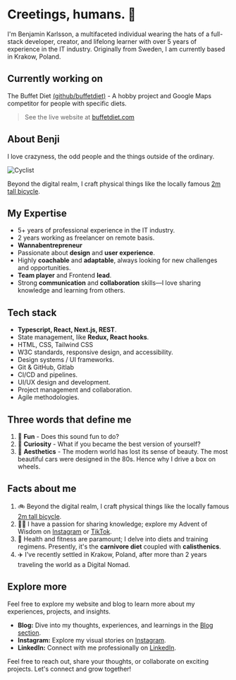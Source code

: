 
# Creetings, humans. 👋

I'm Benjamin Karlsson, a multifaceted individual wearing the hats of a full-stack developer, creator, and lifelong learner with over 5 years of experience in the IT industry. Originally from Sweden, I am currently based in Krakow, Poland.

## Currently working on

The Buffet Diet [(github/buffetdiet)](https://github.com/B3Kay/next-buffet-diet-webb-app) - A hobby project and Google Maps competitor for people with specific diets. 

> See the live website at [buffetdiet.com](https://www.buffetdiet.com/)

## About Benji

I love crazyness, the odd people and the things outside of the ordinary.

![Cyclist](https://github.com/B3Kay/benjaminkarlsson.com/raw/main/static/asset/about/hogcykel.jpg)

Beyond the digital realm, I craft physical things like the locally famous [2m tall bicycle](https://www.expressen.se/nyheter/benjamins-hemmabygge-en-tva-meter-hog-cykel/).


## My Expertise

- 5+ years of professional experience in the IT industry.
- 2 years working as freelancer on remote basis.
- **Wannabentrepreneur**
- Passionate about **design** and **user experience**.
- Highly **coachable** and **adaptable**, always looking for new challenges and opportunities.
- **Team player** and Frontend **lead**.
- Strong **communication** and **collaboration** skills—I love sharing knowledge and learning from others.

## Tech stack

- **Typescript, React, Next.js, REST**.
- State management, like **Redux, React hooks**.
- HTML, CSS, Tailwind CSS
- W3C standards, responsive design, and accessibility.
- Design systems / UI frameworks.
- Git & GitHub, Gitlab
- CI/CD and pipelines.
- UI/UX design and development.
- Project management and collaboration.
- Agile methodologies.

## Three words that define me

1. 🤸 **Fun** - Does this sound fun to do?
2. 🧠 **Curiosity** - What if you became the best version of yourself?
3. 💾 **Aesthetics** - The modern world has lost its sense of beauty. The most beautiful cars were designed in the 80s. Hence why I drive a box on wheels.

## Facts about me

1. 🚲 Beyond the digital realm, I craft physical things like the locally famous [2m tall bicycle](https://www.expressen.se/nyheter/benjamins-hemmabygge-en-tva-meter-hog-cykel/).
2. 🧑‍🏫 I have a passion for sharing knowledge; explore my Advent of Wisdom on [Instagram](https://www.instagram.com/benjimink_/reels/) or [TikTok](https://www.tiktok.com/@benji.karlsson_/video/7314702498151927073).
3. 💪 Health and fitness are paramount; I delve into diets and training regimens. Presently, it's the **carnivore diet** coupled with **calisthenics**.
4. ✈️ I've recently settled in Krakow, Poland, after more than 2 years traveling the world as a Digital Nomad.

## Explore more

Feel free to explore my website and blog to learn more about my experiences, projects, and insights.

- **Blog:** Dive into my thoughts, experiences, and learnings in the [Blog section](https://benjaminkarlsson.com/blog).
- **Instagram:** Explore my visual stories on [Instagram](https://www.instagram.com/benjimink_/).
- **LinkedIn:** Connect with me professionally on [LinkedIn](https://www.linkedin.com/in/benjaminkarlsson/).

Feel free to reach out, share your thoughts, or collaborate on exciting projects. Let's connect and grow together!
